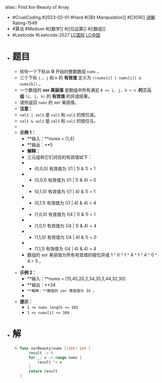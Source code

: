 alias:: Find Xor-Beauty of Array

- #CruelCoding #2023-02-01 #Hard #[[Bit Manipulation]] #[[XOR]] [讲解](https://youtu.be/luCMwYL3_K4) Rating-1549
- #算法 #Medium #[[数学]] #[[位运算]] #[[数组]]
- #Leetcode #Leetcode-2527 [LC国际](https://leetcode.com/problems/find-xor-beauty-of-array/) [LC中国](https://leetcode.cn/problems/find-xor-beauty-of-array/)
- # 题目
	- 给你一个下标从 **0** 开始的整数数组 `nums` 。
	- 三个下标 `i` ，`j` 和 `k` 的 **有效值** 定义为 `((nums[i] | nums[j]) & nums[k])` 。
	- 一个数组的 **xor 美丽值** 是数组中所有满足 `0 <= i, j, k < n`  **的三元组** `(i, j, k)` 的 **有效值** 的异或结果。
	- 请你返回 `nums` 的 xor 美丽值。
	- **注意：**
	- `val1 | val2` 是 `val1` 和 `val2` 的按位或。
	- `val1 & val2` 是 `val1` 和 `val2` 的按位与。
	-
	- **示例 1：**
		- **输入：**nums = [1,4]
		- **输出：**5
		- **解释：**
		- 三元组和它们对应的有效值如下：
		- - (0,0,0) 有效值为 ((1 | 1) & 1) = 1
		- - (0,0,1) 有效值为 ((1 | 1) & 4) = 0
		- - (0,1,0) 有效值为 ((1 | 4) & 1) = 1
		- - (0,1,1) 有效值为 ((1 | 4) & 4) = 4
		- - (1,0,0) 有效值为 ((4 | 1) & 1) = 1
		- - (1,0,1) 有效值为 ((4 | 1) & 4) = 4
		- - (1,1,0) 有效值为 ((4 | 4) & 1) = 0
		- - (1,1,1) 有效值为 ((4 | 4) & 4) = 4
		- 数组的 xor 美丽值为所有有效值的按位异或 1 ^ 0 ^ 1 ^ 4 ^ 1 ^ 4 ^ 0 ^ 4 = 5 。
		-
	- **示例 2：**
		- **输入：**nums = [15,45,20,2,34,35,5,44,32,30]
		- **输出：**34
		- `**解释：**数组的 xor 美丽值为 34 。`
		-
	- **提示：**
		- `1 <= nums.length <= 105`
		- `1 <= nums[i] <= 109`
- # 解
	- ```go
	  func xorBeauty(nums []int) int {
	      result := 0
	      for _, x := range nums {
	          result ^= x
	      }
	      return result
	  }
	  ```